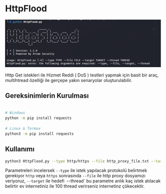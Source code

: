 # HttpFlood 


<img src="./img/FirstScreen.png"/>



<p>Http Get istekleri ile Hizmet Reddi ( DoS ) testleri yapmak için basit bir araç, multihtread özelliği ile gerçepe yakın senaryolar oluşturulabilir. </p>


## Gereksinimlerin Kurulması

```bash

# Windows 
python -m pip install requests

# Linux & Termux 
python3 -m pip install requests

```

## Kullanımı 

```bash
python3 HttpFlood.py --type http/https --file http_proxy_file.txt --target "http://test_flood.net" --thread count
```

Parametreleri incelersek `--type` ile istek yapılacak protokolü belirtmek gerekiyor `http` veya `https` sonrasında `--file` ile http proxy dosyamızı veriyoruz, `--target` ile hedefi` `--thread` bu parametre anlık kaç istek atılacak belirtir ev internetiniz ile 100 thread verirseniz internetinz çökecektir.

